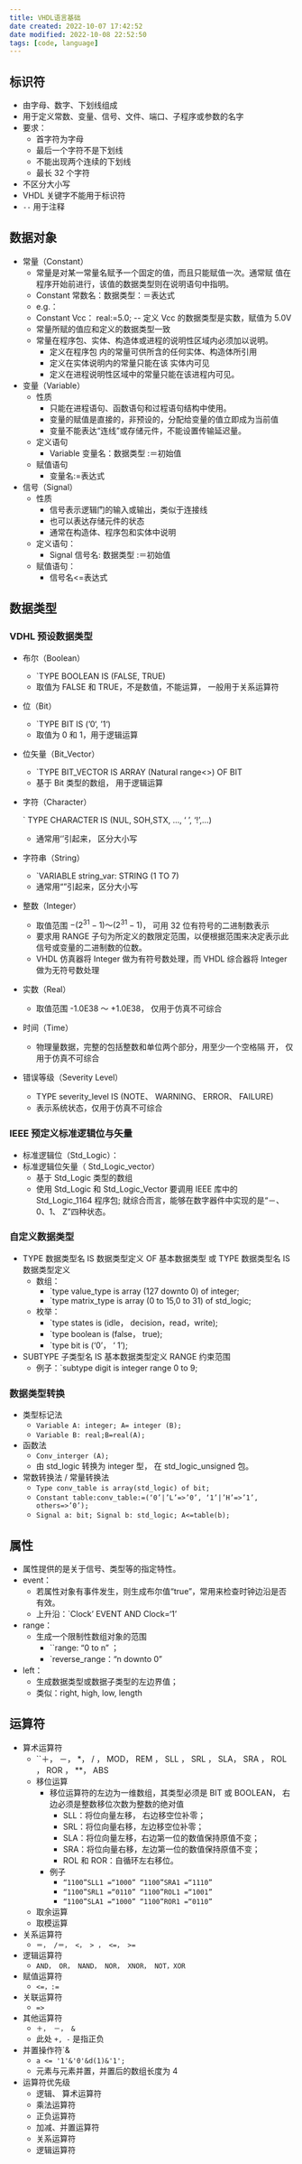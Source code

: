 ```yaml
---
title: VHDL语言基础
date created: 2022-10-07 17:42:52
date modified: 2022-10-08 22:52:50
tags: [code, language]
---
```


## 标识符

- 由字母、数字、下划线组成
- 用于定义常数、变量、信号、文件、端口、子程序或参数的名字
- 要求：
	- 首字符为字母
	- 最后一个字符不是下划线
	- 不能出现两个连续的下划线
	- 最长 32 个字符
- 不区分大小写
- VHDL 关键字不能用于标识符
- `--` 用于注释

## 数据对象

- 常量（Constant）
	- 常量是对某一常量名赋予一个固定的值，而且只能赋值一次。通常赋 值在程序开始前进行，该值的数据类型则在说明语句中指明。
	- Constant 常数名：数据类型：＝表达式
	- e.g.：
	- Constant Vcc： real:=5.0; -- 定义 Vcc 的数据类型是实数，赋值为 5.0V
	- 常量所赋的值应和定义的数据类型一致
	- 常量在程序包、实体、构造体或进程的说明性区域内必须加以说明。
		- 定义在程序包 内的常量可供所含的任何实体、构造体所引用
		- 定义在实体说明内的常量只能在该 实体内可见
		- 定义在进程说明性区域中的常量只能在该进程内可见。
- 变量（Variable）
	- 性质
		- 只能在进程语句、函数语句和过程语句结构中使用。
		- 变量的赋值是直接的，非预设的，分配给变量的值立即成为当前值
		- 变量不能表达“连线”或存储元件，不能设置传输延迟量。
	- 定义语句
		- Variable 变量名：数据类型 :＝初始值
	- 赋值语句
		- 变量名:=表达式
- 信号（Signal）
	- 性质
		- 信号表示逻辑门的输入或输出，类似于连接线
		- 也可以表达存储元件的状态
		- 通常在构造体、程序包和实体中说明
	- 定义语句：
		- Signal 信号名: 数据类型 :＝初始值
	- 赋值语句：
		- 信号名<=表达式

## 数据类型

### VDHL 预设数据类型

- 布尔（Boolean）
	- `TYPE BOOLEAN IS (FALSE, TRUE)
	- 取值为 FALSE 和 TRUE，不是数值，不能运算， 一般用于关系运算符
- 位（Bit）
	- `TYPE BIT IS (’0‘, ’1‘)
	- 取值为 0 和 1，用于逻辑运算
- 位矢量（Bit_Vector）
	- `TYPE BIT_VECTOR IS ARRAY (Natural range<>) OF BIT
	- 基于 Bit 类型的数组， 用于逻辑运算
- 字符（Character）

	` TYPE CHARACTER IS (NUL, SOH,STX, …, ‘ ’, ‘!’,…)

	- 通常用‘’引起来， 区分大小写
- 字符串（String）
	- `VARIABLE string_var: STRING (1 TO 7)
	- 通常用“”引起来，区分大小写
- 整数（Integer）
	- 取值范围 $-(2^{31}-1) ～ (2^{31}-1)$， 可用 32 位有符号的二进制数表示
	- 要求用 RANGE 子句为所定义的数限定范围，以便根据范围来决定表示此 信号或变量的二进制数的位数。
	- VHDL 仿真器将 Integer 做为有符号数处理，而 VHDL 综合器将 Integer 做为无符号数处理
- 实数（Real）
	- 取值范围 -1.0E38 ～ +1.0E38， 仅用于仿真不可综合
- 时间（Time）
	- 物理量数据，完整的包括整数和单位两个部分，用至少一个空格隔 开， 仅用于仿真不可综合
- 错误等级（Severity Level）
	- TYPE severity_level IS (NOTE、 WARNING、 ERROR、 FAILURE)
	- 表示系统状态，仅用于仿真不可综合

### IEEE 预定义标准逻辑位与矢量

- 标准逻辑位（Std_Logic）：
- 标准逻辑位矢量（ Std_Logic_vector）
	- 基于 Std_Logic 类型的数组
	- 使用 Std_Logic 和 Std_Logic_Vector 要调用 IEEE 库中的 Std_Logic_1164 程序包; 就综合而言，能够在数字器件中实现的是“－、0、1、 Z”四种状态。

### 自定义数据类型

- TYPE 数据类型名 IS 数据类型定义 OF 基本数据类型 或 TYPE 数据类型名 IS 数据类型定义
	- 数组：
		- `type value_type is array (127 downto 0) of integer;
		- `type matrix_type is array (0 to 15,0 to 31) of std_logic;
	- 枚举：
		- `type states is (idle， decision，read，write);
		- `type boolean is (false， true);
		- `type bit is (‘0’， ‘ 1’);
- SUBTYPE 子类型名 IS 基本数据类型定义 RANGE 约束范围
	- 例子：`subtype digit is integer range 0 to 9;

### 数据类型转换

- 类型标记法
	- `Variable A: integer; A= integer (B);`
	- `Variable B: real;B=real(A);`
- 函数法
	- `Conv_interger (A);`
	- 由 std_logic 转换为 integer 型， 在 std_logic_unsigned 包。
- 常数转换法 / 常量转换法
	- `Type conv_table is array(std_logic) of bit;`
	- `Constant table:conv_table:=(‘0’|’L’=>’0’, ‘1’|’H’=>’1’, others=>’0’);`
	- `Signal a: bit; Signal b: std_logic; A<=table(b);`

## 属性

- 属性提供的是关于信号、类型等的指定特性。
- event：
	- 若属性对象有事件发生，则生成布尔值“true”，常用来检查时钟边沿是否有效。
	- 上升沿：`Clock’ EVENT AND Clock=‘1’
- range：
	- 生成一个限制性数组对象的范围
		- ``range: “0 to n” ；
		- `reverse_range：“n downto 0”
- left：
	- 生成数据类型或数据子类型的左边界值；
	- 类似：right, high, low, length

## 运算符

- 算术运算符
	- ``＋， －， *， / ， MOD， REM ， SLL ， SRL ， SLA， SRA ， ROL ， ROR ， **， ABS
	- 移位运算
		- 移位运算符的左边为一维数组，其类型必须是 BIT 或 BOOLEAN， 右边必须是整数移位次数为整数的绝对值
			- SLL：将位向量左移， 右边移空位补零；
			- SRL：将位向量右移，左边移空位补零；
			- SLA：将位向量左移，右边第一位的数值保持原值不变；
			- SRA：将位向量右移，左边第一位的数值保持原值不变；
			- ROL 和 ROR：自循环左右移位。
		- 例子
			- `“1100”SLL1 =“1000” “1100”SRA1 =“1110”`
			- `“1100”SRL1 =“0110” “1100”ROL1 =“1001”`
			- `“1100”SLA1 =“1000” “1100”ROR1 =“0110”`
	- 取余运算
	- 取模运算
- 关系运算符
	- `＝， /＝， <， > ， <=， >=`
- 逻辑运算符
	- `AND， OR， NAND， NOR， XNOR， NOT，XOR`
- 赋值运算符
	- `<=，:=`
- 关联运算符
	- `=>`
- 其他运算符
	- `＋， －， &`
	- 此处 `+, -` 是指正负
- 并置操作符`&
	- `a <= '1'&'0'&d(1)&'1';`
	- 元素与元素并置，并置后的数组长度为 4
- 运算符优先级
	- 逻辑、 算术运算符
	- 乘法运算符
	- 正负运算符
	- 加减、并置运算符
	- 关系运算符
	- 逻辑运算符
